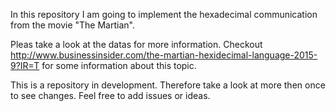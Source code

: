 In this repository I am going to implement the hexadecimal communication
from the movie "The Martian".

Pleas take a look at the datas for more information.
Checkout http://www.businessinsider.com/the-martian-hexidecimal-language-2015-9?IR=T
for some information about this topic.

This is a repository in development.
Therefore take a look at more then once to see changes.
Feel free to add issues or ideas.
